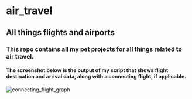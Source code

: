 # air_travel
## All things flights and airports

###  This repo contains all my pet projects for all things related to air travel.

#### The screenshot below is the output of my script that shows flight destination and arrival data, along with a connecting flight, if applicable.

![connecting_flight_graph](https://user-images.githubusercontent.com/7966192/226735214-e4b72fd1-1dd0-43a0-abc5-cfa1e4b766a5.png)

